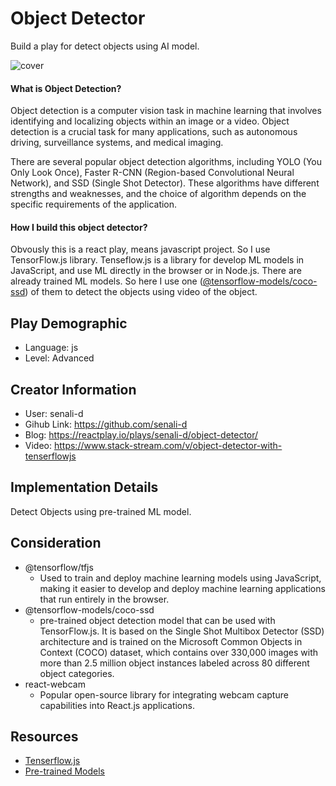 # Object Detector

Build a play for detect objects using AI model.

![cover](https://user-images.githubusercontent.com/52546856/221181440-f29d987f-5151-4baa-9441-94dfd9765b40.png)

#### What is Object Detection?

Object detection is a computer vision task in machine learning that involves identifying and localizing objects within an image or a video. Object detection is a crucial task for many applications, such as autonomous driving, surveillance systems, and medical imaging.

There are several popular object detection algorithms, including YOLO (You Only Look Once), Faster R-CNN (Region-based Convolutional Neural Network), and SSD (Single Shot Detector). These algorithms have different strengths and weaknesses, and the choice of algorithm depends on the specific requirements of the application.

#### How I build this object detector?

Obvously this is a react play, means javascript project. So I use TensorFlow.js library. Tenseflow.js is a library for develop ML models in JavaScript, and use ML directly in the browser or in Node.js. There are already trained ML models. So here I use one ([@tensorflow-models/coco-ssd](https://github.com/tensorflow/tfjs-models/tree/master/coco-ssd)) of them to detect the objects using video of the object.

## Play Demographic

- Language: js
- Level: Advanced

## Creator Information

- User: senali-d
- Gihub Link: https://github.com/senali-d
- Blog:  https://reactplay.io/plays/senali-d/object-detector/
- Video: https://www.stack-stream.com/v/object-detector-with-tenserflowjs

## Implementation Details

Detect Objects using pre-trained ML model.

## Consideration

- @tensorflow/tfjs
  - Used to train and deploy machine learning models using JavaScript, making it easier to develop and deploy machine learning applications that run entirely in the browser.
- @tensorflow-models/coco-ssd
  - pre-trained object detection model that can be used with TensorFlow.js. It is based on the Single Shot Multibox Detector (SSD) architecture and is trained on the Microsoft Common Objects in Context (COCO) dataset, which contains over 330,000 images with more than 2.5 million object instances labeled across 80 different object categories.
- react-webcam
  - Popular open-source library for integrating webcam capture capabilities into React.js applications.

## Resources

- [Tenserflow.js](https://www.tensorflow.org/js)
- [Pre-trained Models](https://www.tensorflow.org/js/models)
